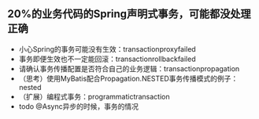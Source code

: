 

## 20%的业务代码的Spring声明式事务，可能都没处理正确

- 小心Spring的事务可能没有生效：transactionproxyfailed
- 事务即便生效也不一定能回滚：transactionrollbackfailed
- 请确认事务传播配置是否符合自己的业务逻辑：transactionpropagation
- （思考）使用MyBatis配合Propagation.NESTED事务传播模式的例子：nested
- （扩展）编程式事务：programmatictransaction
- todo @Async异步的时候，事务的情况